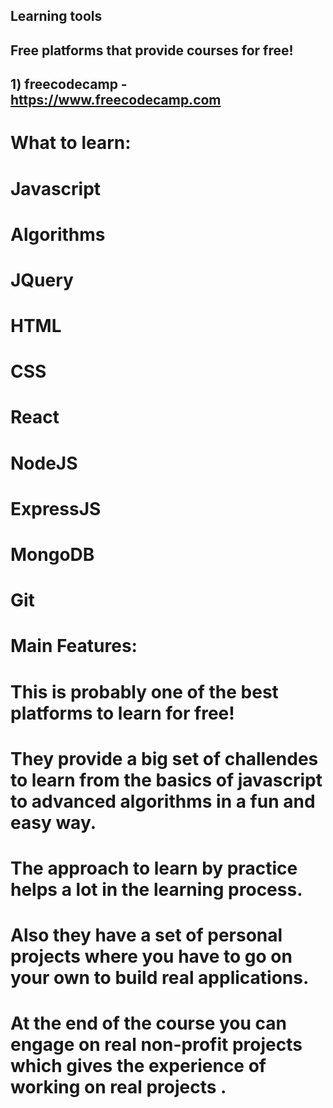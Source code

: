 ## Learning tools
## Free platforms that provide courses for free!

## 1) freecodecamp - https://www.freecodecamp.com
# What to learn:
# Javascript
# Algorithms
# JQuery
# HTML
# CSS
# React
# NodeJS
# ExpressJS
# MongoDB
# Git

# Main Features:
# This is probably one of the best platforms to learn for free!
# They provide a big set of challendes to learn from the basics of javascript to advanced algorithms in a fun and easy way.
# The approach to learn by practice helps a lot in the learning process.
# Also they have a set of personal projects where you have to go on your own to build real applications. 
# At the end of the course you can engage on real non-profit projects which gives the experience of working on real projects   .